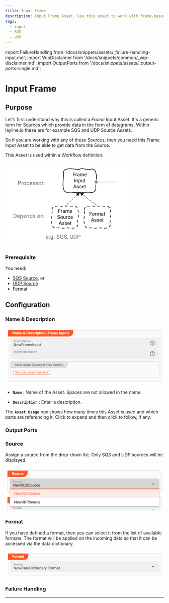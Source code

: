 ```yaml
---
title: Input Frame
description: Input Frame Asset. Use this asset to work with frame-based sources, e.g. SQS or UDP.
tags:
  - input
  - SQS
  - UDP
---
```


import FailureHandling from '/docs/snippets/assets/_failure-handling-input.md';
import WipDisclaimer from '/docs/snippets/common/_wip-disclaimer.md';
import OutputPorts from '/docs/snippets/assets/_output-ports-single.md';

# Input Frame

## Purpose

Let's first understand why this is called a _Frame_ Input Asset. 
It's a generic term for Sources which provide data in the form of datagrams.
Within layline.io these are for example SQS and UDP Source Assets.

So if you are working with any of these Sources, then you need this Frame Input Asset to be able to get data from the Source.  

This Asset is used within a Workflow definition.

![](.asset-input-frame_images/dd97b683.png)

### Prerequisite

You need:
* [SQS Source](/docs/assets/sources/asset-source-sqs), or
* [UDP Source](/docs/assets/sources/asset-source-udp)
* [Format](/docs/category/formats)

## Configuration

### Name & Description

![Name & Description (Input Frame)](.asset-input-frame_images/66d96753.png)

* **`Name`** : Name of the Asset. Spaces are not allowed in the name.

* **`Description`** : Enter a description.

The **`Asset Usage`** box shows how many times this Asset is used and which parts are referencing it. Click to expand
and then click to follow, if any.

### Output Ports

<OutputPorts></OutputPorts>

### Source

Assign a source from the drop-down list. 
Only SQS and UDP sources will be displayed.

![Source Assignment (Input Frame)](.asset-input-frame_images/82f4c6d2.png)

### Format

If you have defined a format, then you can select it from the list of available formats.
The format will be applied on the incoming data so that it can be accessed via the data dictionary.  

![Format Assignment (Input Frame)](.asset-input-frame_images/f18332d4.png)

### Failure Handling

<FailureHandling></FailureHandling>

---

<WipDisclaimer></WipDisclaimer>

